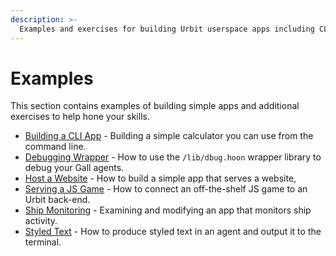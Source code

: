 ```yaml
---
description: >-
  Examples and exercises for building Urbit userspace apps including CLI tools, websites, and games.
---
```


# Examples

This section contains examples of building simple apps and additional exercises to help hone your skills.

- [Building a CLI App](./rpn.md) - Building a simple calculator you can use from the command line.
- [Debugging Wrapper](./dbug.md) - How to use the `/lib/dbug.hoon` wrapper library to debug your Gall agents.
- [Host a Website](./feature.md) - How to build a simple app that serves a website,
- [Serving a JS Game](./flap.md) - How to connect an off-the-shelf JS game to an Urbit back-end.
- [Ship Monitoring](./ahoy.md) - Examining and modifying an app that monitors ship activity.
- [Styled Text](./track7.md) - How to produce styled text in an agent and output it to the terminal.
